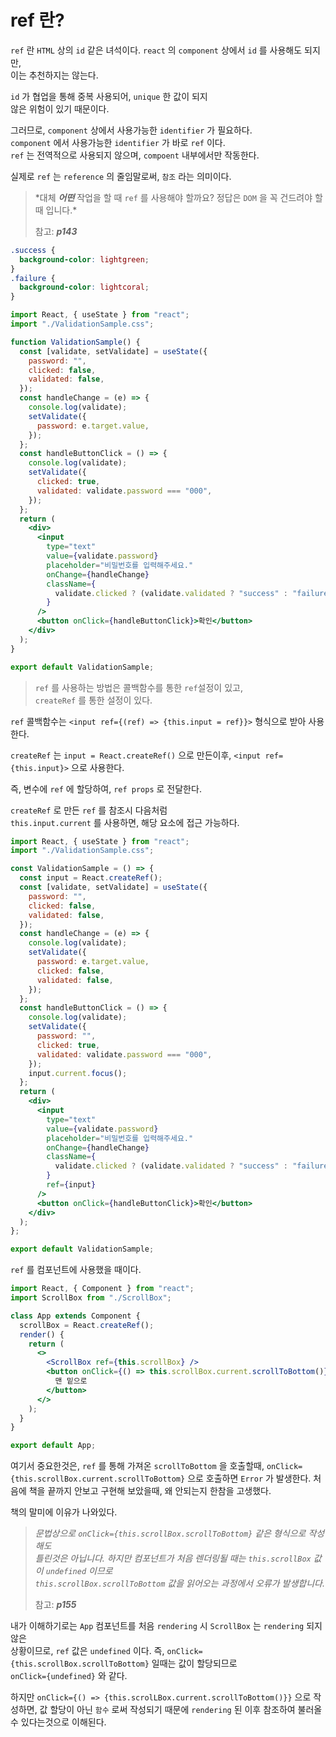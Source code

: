 # ref 란?

`ref` 란 `HTML` 상의 `id` 같은 녀석이다.
`react` 의 `component` 상에서 `id` 를 사용해도 되지만,  
 이는 추천하지는 않는다.

`id` 가 협업을 통해 중복 사용되어, `unique` 한 값이 되지  
 않은 위험이 있기 때문이다.

그러므로, `component` 상에서 사용가능한 `identifier` 가 필요하다.  
 `component` 에서 사용가능한 `identifier` 가 바로 `ref` 이다.  
 `ref` 는 전역적으로 사용되지 않으며, `compoent` 내부에서만 작동한다.

실제로 `ref` 는 `reference` 의 줄임말로써, `참조` 라는 의미이다.

> \*대체 **_어떤_** 작업을 할 때 `ref` 를 사용해야 할까요? 정답은 `DOM` 을 꼭 건드려야 할때 입니다.\*
>
> 참고: **_p143_**

```css
.success {
  background-color: lightgreen;
}
.failure {
  background-color: lightcoral;
}
```

```jsx
import React, { useState } from "react";
import "./ValidationSample.css";

function ValidationSample() {
  const [validate, setValidate] = useState({
    password: "",
    clicked: false,
    validated: false,
  });
  const handleChange = (e) => {
    console.log(validate);
    setValidate({
      password: e.target.value,
    });
  };
  const handleButtonClick = () => {
    console.log(validate);
    setValidate({
      clicked: true,
      validated: validate.password === "000",
    });
  };
  return (
    <div>
      <input
        type="text"
        value={validate.password}
        placeholder="비밀번호를 입력해주세요."
        onChange={handleChange}
        className={
          validate.clicked ? (validate.validated ? "success" : "failure") : ""
        }
      />
      <button onClick={handleButtonClick}>확인</button>
    </div>
  );
}

export default ValidationSample;
```

> `ref` 를 사용하는 방법은 콜백함수를 통한 `ref`설정이 있고,  
> `createRef` 를 통한 설정이 있다.

`ref` 콜백함수는 `<input ref={(ref) => {this.input = ref}}>` 형식으로 받아 사용한다.

`createRef` 는 `input = React.createRef()` 으로 만든이후,
`<input ref={this.input}>` 으로 사용한다.

즉, 변수에 `ref` 에 할당하여, `ref props` 로 전달한다.

`createRef` 로 만든 `ref` 를 참조시 다음처럼  
`this.input.current` 를 사용하면, 해당 요소에 접근 가능하다.

```jsx
import React, { useState } from "react";
import "./ValidationSample.css";

const ValidationSample = () => {
  const input = React.createRef();
  const [validate, setValidate] = useState({
    password: "",
    clicked: false,
    validated: false,
  });
  const handleChange = (e) => {
    console.log(validate);
    setValidate({
      password: e.target.value,
      clicked: false,
      validated: false,
    });
  };
  const handleButtonClick = () => {
    console.log(validate);
    setValidate({
      password: "",
      clicked: true,
      validated: validate.password === "000",
    });
    input.current.focus();
  };
  return (
    <div>
      <input
        type="text"
        value={validate.password}
        placeholder="비밀번호를 입력해주세요."
        onChange={handleChange}
        className={
          validate.clicked ? (validate.validated ? "success" : "failure") : ""
        }
        ref={input}
      />
      <button onClick={handleButtonClick}>확인</button>
    </div>
  );
};

export default ValidationSample;
```

`ref` 를 컴포넌트에 사용했을 때이다.

```jsx
import React, { Component } from "react";
import ScrollBox from "./ScrollBox";

class App extends Component {
  scrollBox = React.createRef();
  render() {
    return (
      <>
        <ScrollBox ref={this.scrollBox} />
        <button onClick={() => this.scrollBox.current.scrollToBottom()}>
          맨 밑으로
        </button>
      </>
    );
  }
}

export default App;
```

여기서 중요한것은, `ref` 를 통해 가져온 `scrollToBottom` 을 호출할때,
`onClick={this.scrollBox.current.scrollToBottom}` 으로 호출하면 `Error` 가 발생한다.
처음에 책을 끝까지 안보고 구현해 보았을때, 왜 안되는지 한참을 고생했다.

책의 말미에 이유가 나와있다.

> _문법상으로 `onClick={this.scrollBox.scrollToBottom}` 같은 형식으로 작성해도  
> 틀린것은 아닙니다. 하지만 컴포넌트가 처음 렌더링될 때는 `this.scrollBox` 값이 `undefined` 이므로  
> `this.scrollBox.scrollToBottom` 값을 읽어오는 과정에서 오류가 발생합니다._
>
> 참고: **_p155_**

내가 이해하기로는 `App` 컴포넌트를 처음 `rendering` 시 `ScrollBox` 는 `rendering` 되지 않은  
상황이므로, `ref` 값은 `undefined` 이다.
즉, `onClick={this.scrollBox.scrollToBottom}` 일때는 값이 할당되므로  
`onClick={undefined}` 와 같다.

하지만 `onClick={() => {this.scrolLBox.current.scrollToBottom()}}` 으로 작성하면,
값 할당이 아닌 `함수` 로써 작성되기 때문에 `rendering` 된 이후 참조하여 불러올수 있다는것으로 이해된다.
